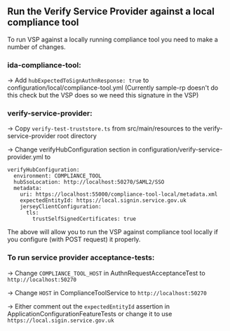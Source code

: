 ## Run the Verify Service Provider against a local compliance tool

To run VSP against a locally running compliance tool you need to make a number of changes.

### ida-compliance-tool:
-> Add `hubExpectedToSignAuthnResponse: true` to configuration/local/compliance-tool.yml
(Currently sample-rp doesn't do this check but the VSP does so we need this signature in the VSP)

### verify-service-provider:
-> Copy `verify-test-truststore.ts` from src/main/resources to the verify-service-provider root directory

-> Change verifyHubConfiguration section in configuration/verify-service-provider.yml to
```
verifyHubConfiguration:
  environment: COMPLIANCE_TOOL
  hubSsoLocation: http://localhost:50270/SAML2/SSO
  metadata:
    uri: https://localhost:55000/compliance-tool-local/metadata.xml
    expectedEntityId: https://local.signin.service.gov.uk
    jerseyClientConfiguration:
      tls:
        trustSelfSignedCertificates: true
```
The above will allow you to run the VSP against compliance tool locally if you configure (with POST request) it properly.

### To run service provider acceptance-tests:
-> Change `COMPLIANCE_TOOL_HOST` in AuthnRequestAcceptanceTest to `http://localhost:50270`

-> Change `HOST` in ComplianceToolService to `http://localhost:50270`

-> Either comment out the ```expectedEntityId``` assertion in ApplicationConfigurationFeatureTests or change it to use `https://local.sigin.service.gov.uk`